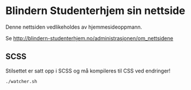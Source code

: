 # Blindern Studenterhjem sin nettside

Denne nettsiden vedlikeholdes av hjemmesideoppmann.

Se http://blindern-studenterhjem.no/administrasjonen/om_nettsidene

## SCSS
Stilsettet er satt opp i SCSS og må kompileres til CSS ved endringer!

```
./watcher.sh
```